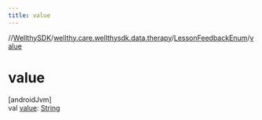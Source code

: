 ```yaml
---
title: value
---
```

//[WellthySDK](../../../index.html)/[wellthy.care.wellthysdk.data.therapy](../index.html)/[LessonFeedbackEnum](index.html)/[value](value.html)



# value



[androidJvm]\
val [value](value.html): [String](https://kotlinlang.org/api/latest/jvm/stdlib/kotlin/-string/index.html)




